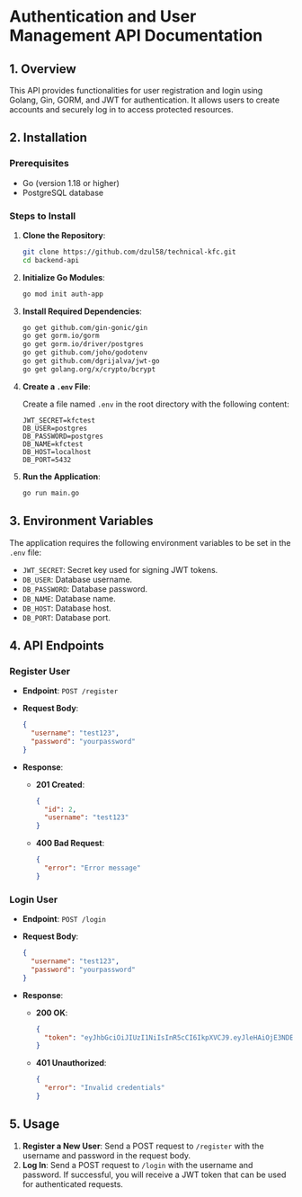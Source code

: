 # Authentication and User Management API Documentation

## 1. Overview

This API provides functionalities for user registration and login using Golang, Gin, GORM, and JWT for authentication. It allows users to create accounts and securely log in to access protected resources.

## 2. Installation

### Prerequisites

- Go (version 1.18 or higher)
- PostgreSQL database

### Steps to Install

1. **Clone the Repository**:

   ```bash
   git clone https://github.com/dzul58/technical-kfc.git
   cd backend-api
   ```

2. **Initialize Go Modules**:

   ```bash
   go mod init auth-app
   ```

3. **Install Required Dependencies**:

   ```bash
   go get github.com/gin-gonic/gin
   go get gorm.io/gorm
   go get gorm.io/driver/postgres
   go get github.com/joho/godotenv
   go get github.com/dgrijalva/jwt-go
   go get golang.org/x/crypto/bcrypt
   ```

4. **Create a `.env` File**:

   Create a file named `.env` in the root directory with the following content:

   ```env
   JWT_SECRET=kfctest
   DB_USER=postgres
   DB_PASSWORD=postgres
   DB_NAME=kfctest
   DB_HOST=localhost
   DB_PORT=5432
   ```

5. **Run the Application**:

   ```bash
   go run main.go
   ```

## 3. Environment Variables

The application requires the following environment variables to be set in the `.env` file:

- `JWT_SECRET`: Secret key used for signing JWT tokens.
- `DB_USER`: Database username.
- `DB_PASSWORD`: Database password.
- `DB_NAME`: Database name.
- `DB_HOST`: Database host.
- `DB_PORT`: Database port.

## 4. API Endpoints

### Register User

- **Endpoint**: `POST /register`
- **Request Body**:

  ```json
  {
    "username": "test123",
    "password": "yourpassword"
  }
  ```

- **Response**:

  - **201 Created**:

    ```json
    {
      "id": 2,
      "username": "test123"
    }
    ```

  - **400 Bad Request**:

    ```json
    {
      "error": "Error message"
    }
    ```

### Login User

- **Endpoint**: `POST /login`
- **Request Body**:

  ```json
  {
    "username": "test123",
    "password": "yourpassword"
  }
  ```

- **Response**:

  - **200 OK**:

    ```json
    {
      "token": "eyJhbGciOiJIUzI1NiIsInR5cCI6IkpXVCJ9.eyJleHAiOjE3NDE5NzAwMzIsImlkIjoxfQ.MQokEZS_or5VqimmPOVTye_B_A-4VL5grR3DQcUBByo"
    }
    ```

  - **401 Unauthorized**:

    ```json
    {
      "error": "Invalid credentials"
    }
    ```

## 5. Usage

1. **Register a New User**: Send a POST request to `/register` with the username and password in the request body.
2. **Log In**: Send a POST request to `/login` with the username and password. If successful, you will receive a JWT token that can be used for authenticated requests.
